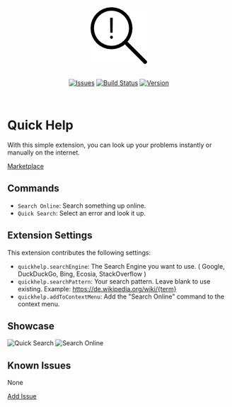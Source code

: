 <div id="logo" align="center">
  <a href="https://github.com/emilkrebs/quick-help" target="_blank" rel="noopener noreferrer">
    <img width="128" alt="Quick Help Logo" src="https://raw.githubusercontent.com/emilkrebs/Quick-Help/main/icon.png">
  </a>
</div>
<br>
<div id="badges" align="center">

  [![Issues](https://img.shields.io/github/issues/emilkrebs/Quick-Help)](https://github.com/emilkrebs/Quick-Help/issues)
  [![Build Status](https://img.shields.io/github/workflow/status/emilkrebs/Quick-Help/Build)](https://github.com/emilkrebs/Quick-Help/actions)
  [![Version](https://img.shields.io/visual-studio-marketplace/v/EmilKrebs.quickhelp)](https://marketplace.visualstudio.com/items?itemName=EmilKrebs.quickhelp)

</div>
<br>

# Quick Help

With this simple extension, you can look up your problems instantly or manually on the internet.

[Marketplace](https://marketplace.visualstudio.com/items?itemName=EmilKrebs.quickhelp)

## Commands
* `Search Online`: Search something up online.
* `Quick Search`: Select an error and look it up.
## Extension Settings
This extension contributes the following settings:

* `quickhelp.searchEngine`: The Search Engine you want to use.
( Google, DuckDuckGo, Bing, Ecosia, StackOverflow )
* `quickhelp.searchPattern`: Your search pattern. Leave blank to use existing. Example: https://de.wikipedia.org/wiki/{term}
* `quickhelp.addToContextMenu`: Add the \"Search Online\" command to the context menu.

## Showcase

![Quick Search](https://user-images.githubusercontent.com/68400102/163287464-dc5f6b80-4b97-486d-a438-610b008043f2.gif)
![Search Online](https://user-images.githubusercontent.com/68400102/163287926-b73067d0-e049-48e3-ad8c-d4490b8b693e.gif)

## Known Issues

None

[Add Issue](https://github.com/emilkrebs/Quick-Help/issues/new)
